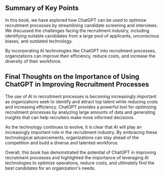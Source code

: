 
Summary of Key Points
---------------------

In this book, we have explored how ChatGPT can be used to optimize recruitment processes by streamlining candidate screening and interviews. We discussed the challenges facing the recruitment industry, including identifying suitable candidates from a large pool of applicants, unconscious biases, and outdated technology.

By incorporating AI technologies like ChatGPT into recruitment processes, organizations can improve their efficiency, reduce costs, and increase the diversity of their workforce.

Final Thoughts on the Importance of Using ChatGPT in Improving Recruitment Processes
------------------------------------------------------------------------------------

The use of AI in recruitment processes is becoming increasingly important as organizations seek to identify and attract top talent while reducing costs and increasing efficiency. ChatGPT provides a powerful tool for optimizing recruitment processes by analyzing large amounts of data and generating insights that can help recruiters make more informed decisions.

As the technology continues to evolve, it is clear that AI will play an increasingly important role in the recruitment industry. By embracing these technological advancements, organizations can stay ahead of the competition and build a diverse and talented workforce.

Overall, this book has demonstrated the potential of ChatGPT in improving recruitment processes and highlighted the importance of leveraging AI technologies to optimize operations, reduce costs, and ultimately find the best candidates for an organization's needs.
